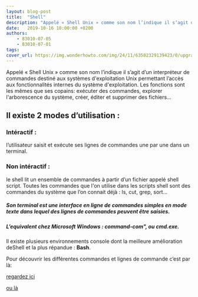 ```yaml
---
layout: blog-post
title:  "Shell"
description: "Appelé « Shell Unix » comme son nom l’indique il s’agit d’un interpréteur de commandes destiné aux systèmes d'exploitation Unix permettant l’accès aux fonctionnalités internes du système d'exploitation."
date:   2019-10-16 10:00:00 +0200
authors: 
    - 83010-07-05
    - 83010-07-01
tags:
cover_url: https://img.wonderhowto.com/img/24/11/63582329139423/0/upgrade-normal-command-shell-metasploit-meterpreter.1280x600.jpg
---
```


Appelé « Shell Unix » comme son nom l’indique il s’agit d’un interpréteur de commandes destiné aux systèmes d'exploitation Unix permettant l’accès aux fonctionnalités internes du système d'exploitation. 
Les fonctions sont les mêmes que ses copains: exécuter des commandes, explorer l'arborescence du système, créer, éditer et supprimer des fichiers…

## Il existe 2 modes d’utilisation :

### Intéractif :
 l’utilisateur saisit et exécute ses lignes de commandes une par une dans un terminal.

### Non intéractif :
 le shell lit un ensemble de commandes à partir d’un fichier appelé shell script. Toutes les commandes que l'on utilise dans les scripts shell sont des commandes du système que l’on connait déjà : ls, cut, grep, sort…

##### Son terminal est une interface en ligne de commandes simples en mode texte dans lequel des lignes de commandes peuvent être saisies.

##### L’equivalent chez Microsoft Windows : command-com", ou cmd.exe.
Il existe plusieurs environnements console dont la meilleure amélioration deShell et la plus répandue : __Bash__.

Pour découvrir les différentes commandes et lignes de commande c’est par là:

[regardez ici](https://doc.ubuntu-fr.org/commande_shell)


[ou là](https://giphy.com/gifs/KauxAkDyemtk4/html5)

